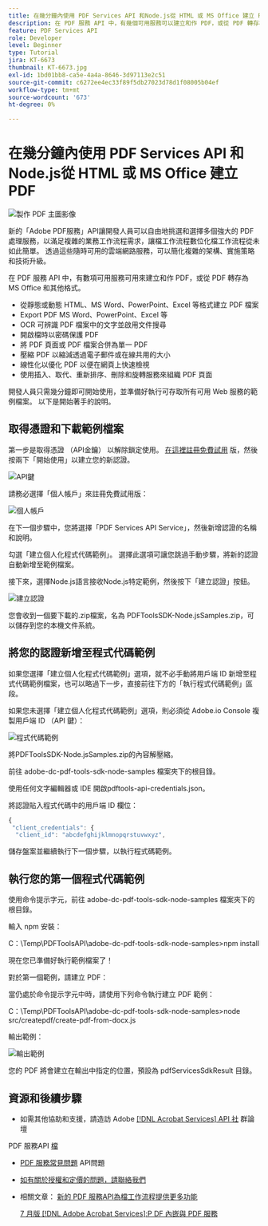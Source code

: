 ```yaml
---
title: 在幾分鐘內使用 PDF Services API 和Node.js從 HTML 或 MS Office 建立 PDF
description: 在 PDF 服務 API 中，有幾個可用服務可以建立和作 PDF，或從 PDF 轉存為 MS Office 和其他格式
feature: PDF Services API
role: Developer
level: Beginner
type: Tutorial
jira: KT-6673
thumbnail: KT-6673.jpg
exl-id: 1bd01bb8-ca5e-4a4a-8646-3d97113e2c51
source-git-commit: c6272ee4ec33f89f5db27023d78d1f08005b04ef
workflow-type: tm+mt
source-wordcount: '673'
ht-degree: 0%

---
```


# 在幾分鐘內使用 PDF Services API 和Node.js從 HTML 或 MS Office 建立 PDF

![製作 PDF 主圖影像](assets/createpdffromhtml_hero.jpg)

新的「Adobe PDF服務」API讓開發人員可以自由地挑選和選擇多個強大的 PDF 處理服務，以滿足複雜的業務工作流程需求，讓檔工作流程數位化檔工作流程從未如此簡單。 透過這些隨時可用的雲端網路服務，可以簡化複雜的架構、實施策略和技術升級。

在 PDF 服務 API 中，有數項可用服務可用來建立和作 PDF，或從 PDF 轉存為 MS Office 和其他格式。

* 從靜態或動態 HTML、MS Word、PowerPoint、Excel 等格式建立 PDF 檔案
* Export PDF MS Word、PowerPoint、Excel 等
* OCR 可辨識 PDF 檔案中的文字並啟用文件搜尋
* 開啟檔時以密碼保護 PDF
* 將 PDF 頁面或 PDF 檔案合併為單一 PDF
* 壓縮 PDF 以縮減透過電子郵件或在線共用的大小
* 線性化以優化 PDF 以便在網頁上快速檢視
* 使用插入、取代、重新排序、刪除和旋轉服務來組織 PDF 頁面

開發人員只需幾分鐘即可開始使用，並準備好執行可存取所有可用 Web 服務的範例檔案。 以下是開始著手的說明。

## 取得憑證和下載範例檔案

第一步是取得憑證 （API金鑰） 以解除鎖定使用。 [在這裡註冊免費試用](https://www.adobe.com/go/dcsdks_credentials) 版，然後按兩下「開始使用」以建立您的新認證。

![API鍵](assets/apikey.png)

請務必選擇「個人帳戶」來註冊免費試用版：

![個人帳戶](assets/personalaccount.png)

在下一個步驟中，您將選擇「PDF Services API Service」，然後新增認證的名稱和說明。

勾選「建立個人化程式代碼範例」。 選擇此選項可讓您跳過手動步驟，將新的認證自動新增至範例檔案。

接下來，選擇Node.js語言接收Node.js特定範例，然後按下「建立認證」按鈕。

![建立認證](assets/createcredentials.png)

您會收到一個要下載的.zip檔案，名為 PDFToolsSDK-Node.jsSamples.zip，可以儲存到您的本機文件系統。

## 將您的認證新增至程式代碼範例

如果您選擇「建立個人化程式代碼範例」選項，就不必手動將用戶端 ID 新增至程式代碼範例檔案，也可以略過下一步，直接前往下方的「執行程式代碼範例」區段。

如果您未選擇「建立個人化程式代碼範例」選項，則必須從 Adobe.io Console 複製用戶端 ID （API 鍵）：

![程式代碼範例](assets/codesample.png)

將PDFToolsSDK-Node.jsSamples.zip的內容解壓縮。

前往 adobe-dc-pdf-tools-sdk-node-samples 檔案夾下的根目錄。

使用任何文字編輯器或 IDE 開啟pdftools-api-credentials.json。

將認證貼入程式代碼中的用戶端 ID 欄位：

```javascript
{
 "client_credentials": {
  "client_id": "abcdefghijklmnopqrstuvwxyz",
```

儲存盤案並繼續執行下一個步驟，以執行程式碼範例。

## 執行您的第一個程式代碼範例

使用命令提示字元，前往 adobe-dc-pdf-tools-sdk-node-samples 檔案夾下的根目錄。

輸入 npm 安裝：

C：\Temp\PDFToolsAPI\adobe-dc-pdf-tools-sdk-node-samples>npm install

現在您已準備好執行範例檔案了！

對於第一個範例，請建立 PDF：

當仍處於命令提示字元中時，請使用下列命令執行建立 PDF 範例：

C：\Temp\PDFToolsAPI\adobe-dc-pdf-tools-sdk-node-samples>node src/createpdf/create-pdf-from-docx.js

輸出範例：

![輸出範例](assets/exampleoutput.png)

您的 PDF 將會建立在輸出中指定的位置，預設為 pdfServicesSdkResult 目錄。

## 資源和後續步驟

* 如需其他協助和支援，請造訪 Adobe [[!DNL Acrobat Services] API 社](https://community.adobe.com/t5/document-cloud-sdk/bd-p/Document-Cloud-SDK?page=1&sort=latest_replies&filter=all) 群論壇

PDF 服務API [檔](https://www.adobe.com/go/pdftoolsapi_doc)

* [PDF 服務常見問題](https://community.adobe.com/t5/contentarchivals/contentarchivedpage/message-uid/10726197) API問題

* [如有關於授權和定價的問題，請聯絡我們](https://www.adobe.com/go/pdftoolsapi_requestform)

* 相關文章：
  [新的 PDF 服務API為檔工作流程提供更多功能](https://community.adobe.com/t5/acrobat-services-api-discussions/new-pdf-tools-api-brings-more-capabilities-for-document-services/m-p/11294170)

  [7 月版 [!DNL Adobe Acrobat Services]:P DF 內嵌與 PDF 服務](https://medium.com/adobetech/july-release-of-adobe-document-services-pdf-embed-and-pdf-tools-17211bf7776d)
